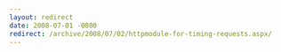 ```yaml
---
layout: redirect
date: 2008-07-01 -0800
redirect: /archive/2008/07/02/httpmodule-for-timing-requests.aspx/
---
```

